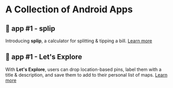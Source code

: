 # A Collection of Android Apps

## 🔢 app #1 - splip
Introducing **splip**, a calculator for splitting & tipping a bill. [Learn more](/1_splip "App 1")

## 🔢 app #1 - Let's Explore
With **Let's Explore**, users can drop location-based pins, label them with a title & description, and save them to add to their personal list of maps. [Learn more](/mymaps "App 2")
